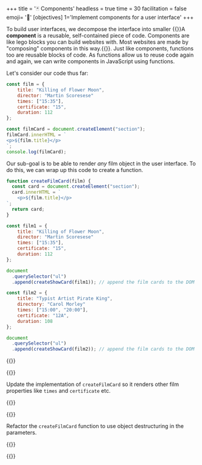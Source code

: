 +++
title = '🃏 Components'
headless = true
time = 30
facilitation = false
emoji= '🧩'
[objectives]
    1='Implement components for a user interface'
+++

To build user interfaces, we decompose the interface into smaller {{<tooltip title="components">}}A **component** is a reusable, self-contained piece of code. Components are like lego blocks you can build websites with. Most websites are made by "composing" components in this way.{{</tooltip>}}. Just like components, functions too are reusable blocks of code. As functions allow us to reuse code again and again, we can write components in JavaScript using functions.

Let's consider our code thus far:

```js
const film = {
    title: "Killing of Flower Moon",
    director: "Martin Scoresese"
    times: ["15:35"],
    certificate: "15",
    duration: 112
};

const filmCard = document.createElement("section");
filmCard.innerHTML = `
<p>${film.title}</p>
`;
console.log(filmCard);
```

Our sub-goal is to be able to render _any_ film object in the user interface. To do this, we can wrap up this code to create a function.

```js
function createFilmCard(film) {
  const card = document.createElement("section");
  card.innerHTML = `
    <p>${film.title}</p>
`;
  return card;
}

const film1 = {
    title: "Killing of Flower Moon",
    director: "Martin Scoresese"
    times: ["15:35"],
    certificate: "15",
    duration: 112
};

document
  .querySelector("ul")
  .append(createShowCard(film1)); // append the film cards to the DOM

const film2 = {
    title: "Typist Artist Pirate King",
    directory: "Carol Morley"
    times: ["15:00", "20:00"],
    certificate: "12A",
    duration: 108
};

document
  .querySelector("ul")
  .append(createShowCard(film2)); // append the film cards to the DOM
```

{{<tabs>}}

{{<tab name="🔧 Implement">}}

Update the implementation of `createFilmCard` so it renders other film properties like `times` and `certificate` etc.

{{</tab>}}

{{<tab name="🧹 Refactor">}}

Refactor the `createFilmCard` function to use object destructuring in the parameters.

{{</tab>}}

{{</tabs>}}
